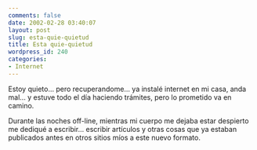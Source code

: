 ```yaml
---
comments: false
date: 2002-02-28 03:40:07
layout: post
slug: esta-quie-quietud
title: Esta quie-quietud
wordpress_id: 240
categories:
- Internet
---
```


Estoy quieto… pero recuperandome… ya instalé internet en mi casa, anda mal… y estuve todo el día haciendo trámites, pero lo prometido va en camino.  

  

Durante las noches off-line, mientras mi cuerpo me dejaba estar despierto me dediqué a escribir… escribir artículos y otras cosas que ya estaban publicados antes en otros sitios míos a este nuevo formato.




 
